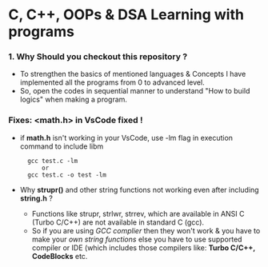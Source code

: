 # C, C++, OOPs & DSA Learning with programs

### 1. Why Should you checkout this repository ?

- To strengthen the basics of mentioned languages & Concepts I have implemented all the programs from 0 to advanced level.
- So, open the codes in sequential manner to understand "How to build logics" when making a program.

### **Fixes:** <math.h> in VsCode fixed !

- if **math.h** isn't working in your VsCode, use -lm flag in execution command to include libm
     
        gcc test.c -lm
            or
        gcc test.c -o test -lm

- Why **strupr()** and other string functions not working even after including **string.h** ?
  - Functions like strupr, strlwr, strrev, which are available in ANSI C (Turbo C/C++) are not available in standard C (gcc).
  - So if you are using *GCC complier* then they won't work & you have to make your *own string functions* else you have to use supported compiler or IDE (which includes those compilers like: **Turbo C/C++, CodeBlocks** etc.     